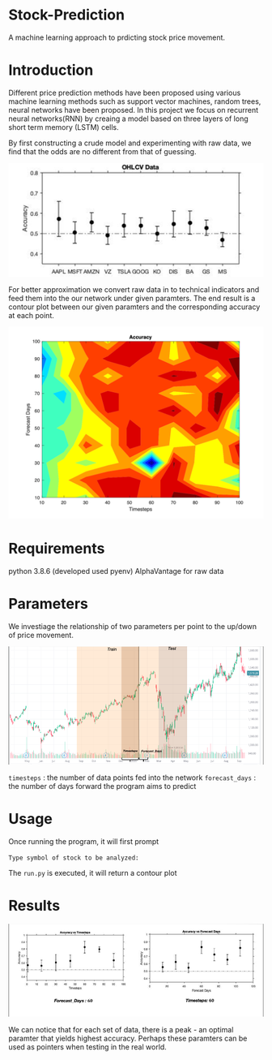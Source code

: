 # Stock-Prediction

A machine learning approach to prdicting stock price movement.

# Introduction
Different price prediction methods have been proposed using various machine
learning methods such as support vector machines, random trees, neural networks
have been proposed. In this project we focus on recurrent neural networks(RNN) 
by creaing a model based on three layers of long short term memory (LSTM) cells.

By first constructing a crude model and experimenting with raw data, we find
that the odds are no different from that of guessing.

<img src="readme/initial.png" width="566"/>

For better approximation we convert raw data in to technical indicators and feed
them into the our network under given paramters. The end result is a contour plot
between our given paramters and the corresponding accuracy at each point.

<img src="readme/msft_final.png" width="566"/>


# Requirements
python 3.8.6 (developed used pyenv)
AlphaVantage for raw data

# Parameters

We investiage the relationship of two parameters per point to the up/down of
price movement.

<img src="readme/parameters.png" width="566"/>

`timesteps` : the number of data points fed into the network
`forecast_days` : the number of days forward the program aims to predict


# Usage
Once running the program, it will first prompt

`Type symbol of stock to be analyzed:`

The `run.py` is executed, it will return a contour plot 


# Results
<img src="readme/avp.png" width="566"/>

We can notice that for each set of data, there is a peak - an optimal paramter that
yields highest accuracy. Perhaps these paramters can be used as pointers
when testing in the real world.

